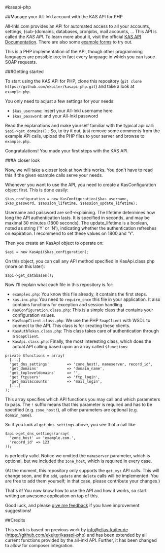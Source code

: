 #kasapi-php

##Manage your All-Inkl account with the KAS API for PHP

All-Inkl.com provides an API for automated access to all your accounts, settings, (sub-)domains, databases, cronjobs, mail accounts, ...
This API is called the *KAS API*. To learn more about it, visit the official [KAS API Documentation](http://kasapi.kasserver.com/dokumentation/phpdoc/).
There are also some [example forms](http://kasapi.kasserver.com/dokumentation/?open=beispiele) to try out.

This is a PHP implementation of the API, though other programming languages are possible too; in fact every language in which you can issue SOAP requests.

###Getting started

To start using the KAS API for PHP, clone this repository (`git clone https://github.com/ekuiter/kasapi-php.git`) and take a look at `example.php`.

You only need to adjust a few settings for your needs:
- `$kas_username`: insert your All-Inkl username here
- `$kas_password`: and your All-Inkl password

Read the explanations and make yourself familiar with the typical api call: `$api->get_domains();`
So, to try it out, just remove some comments from the example API calls, upload the PHP files to your server and browse to `example.php`.

Congratulations! You made your first steps with the KAS API.

###A closer look

Now, we will take a closer look at how this works. You don't have to read this if the given example calls serve your needs.

Whenever you want to use the API, you need to create a KasConfiguration object first. This is done easily:
```
$kas_configuration = new KasConfiguration($kas_username, $kas_password, $session_lifetime, $session_update_lifetime);
```
Username and password are self-explaining. The lifetime determines how long the API authentication lasts. It is specified in seconds, and may be maximal 30 minutes (1800 seconds). The update_lifetime is a boolean, noted as string ('Y' or 'N'), indicating whether the authentication refreshes on expiration. I recommend to set these values on 1800 and 'Y'.

Then you create an KasApi object to operate on:
```
$api = new KasApi($kas_configuration);
```
On this object, you can call any API method specified in KasApi.class.php (more on this later):
```
$api->get_databases();
```
Now I'll explain what each file in this repository is for:
- `examples.php`: You know this file already, it contains the first steps.
- `kas.inc.php`: You need to `require_once` this file in your application. It also contains functions for exception and session handling.
- `KasConfiguration.class.php`: This is a simple class that contains your configuration values.
- `KasSoapClient.class.php`: We use the PHP `SoapClient` with WSDL to connect to the API. This class is for creating these clients.
- `KasAuthToken.class.php`: This class takes care of authentication through a `SoapClient`.
- `KasApi.class.php`: Finally, the most interesting class, which does the actual API calling based upon an array called `$functions`:

```
private $functions = array(
  [...]
  'get_dns_settings'        => 'zone_host!, nameserver, record_id',
  'get_domains'             => 'domain_name',
  'get_topleveldomains'     => '',
  'get_ftpusers'            => 'ftp_login',
  'get_mailaccounts'        => 'mail_login',
  [...]
);
```
This array specifies which API functions you may call and which parameters to pass. The `!` suffix means that this parameter is required and has to be specified (e.g. `zone_host!`), all other parameters are optional (e.g. `domain_name`).

So if you look at `get_dns_settings` above, you see that a call like
```
$api->get_dns_settings(array(
  'zone_host' => 'example.com.',
  'record_id' => 123
));
```
is perfectly valid. Notice we omitted the `nameserver` parameter, which is optional, but we included the `zone_host`, which is required in every case.

(At the moment, this repository only supports the `get_xyz` API calls. This will change soon, and the `add`, `update` and `delete` calls will be implemented. You are free to add them yourself; in that case, please contribute your changes.)

That's it! You now know how to use the API and how it works, so start writing an awesome application on top of this.

Good luck, and please [give me feedback](mailto:info@elias-kuiter.de) if you have improvement suggestions!

##Credits

This work is based on previous work by info@elias-kuiter.de (https://github.com/ekuiter/kasapi-php) and has been extended by all current functions provided by the all-inkl API. Further, it has been changed to allow for composer integration.